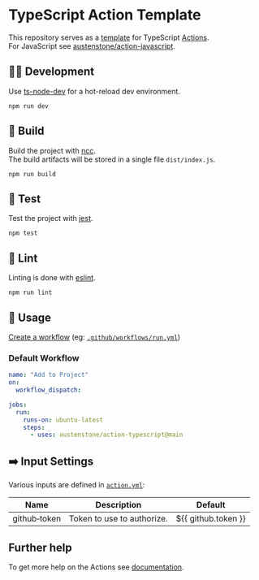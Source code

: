# TypeScript Action Template

This repository serves as a [template](https://docs.github.com/en/repositories/creating-and-managing-repositories/creating-a-repository-from-a-template) for TypeScript [Actions](https://docs.github.com/en/actions).
<br>For JavaScript see [austenstone/action-javascript](https://github.com/austenstone/action-javascript).

## 🧑‍💻 Development
Use [ts-node-dev](https://github.com/wclr/ts-node-dev) for a hot-reload dev environment.
```
npm run dev
```

## 🔨 Build
Build the project with [ncc](https://github.com/vercel/ncc).<br>The build artifacts will be stored in a single file `dist/index.js`.
```
npm run build
```

## 🧪 Test
Test the project with  [jest](https://github.com/facebook/jest).
```
npm test
```

## 🧹 Lint
Linting is done with [eslint](https://github.com/eslint/eslint).
```
npm run lint
```

## 🏃 Usage
[Create a workflow](https://help.github.com/en/articles/configuring-a-workflow#creating-a-workflow-file) (eg: [`.github/workflows/run.yml`](.github/workflows/usage.yaml))

### Default Workflow
```yml
name: "Add to Project"
on:
  workflow_dispatch:

jobs:
  run:
    runs-on: ubuntu-latest
    steps:
      - uses: austenstone/action-typescript@main
```

## ➡️ Input Settings
Various inputs are defined in [`action.yml`](action.yml):

| Name | Description | Default |
| --- | - | - |
| github&#x2011;token | Token to use to authorize. | ${{&nbsp;github.token&nbsp;}} |

## Further help
To get more help on the Actions see [documentation](https://docs.github.com/en/actions).
